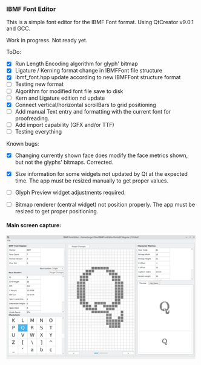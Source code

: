 ### IBMF Font Editor

This is a simple font editor for the IBMF Font format. 
Using QtCreator v9.0.1 and GCC.

Work in progress. Not ready yet.

ToDo:

- [x] Run Length Encoding algorithm for glyph' bitmap
- [x] Ligature / Kerning format change in IBMFFont file structure
- [x] ibmf_font.hpp update according to new IBMFFont structure format
- [ ] Testing new format
- [ ] Algorithm for modified font file save to disk 
- [ ] Kern and Ligature edition nd update
- [x] Connect vertical/horizontal scrollBars to grid positioning
- [ ] Add manual Text entry and formatting with the current font for proofreading.
- [ ] Add import capability (GFX and/or TTF)
- [ ] Testing everything

Known bugs:

- [x] Changing currently shown face does modify the face metrics shown, but not the glyphs' bitmaps. Corrected.
- [x] Size information for some widgets not updated by Qt at the expected time. The app must be resized manually to get proper values.
- [ ] Glyph Preview widget adjustments required.
- [ ] Bitmap renderer (central widget) not position properly. The app must be resized to get proper positioning.


#### Main screen capture:

<img src="Pictures/main2.png" alt="app picture" width="500"/>
